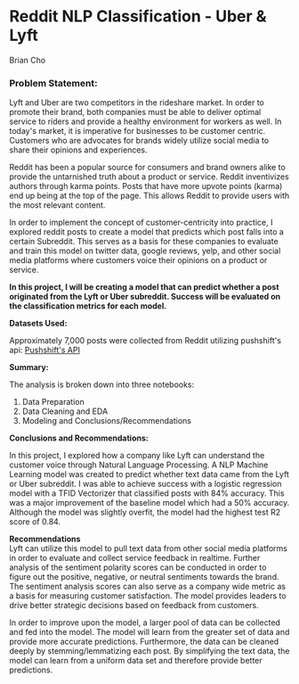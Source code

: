 # Reddit NLP Classification - Uber & Lyft

Brian Cho

### Problem Statement:  

Lyft and Uber are two competitors in the rideshare market. In order to promote their brand, both companies must be able to deliver optimal service to riders and provide a healthy environment for workers as well. In today's market, it is imperative for businesses to be customer centric. Customers who are advocates for brands widely utilize social media to share their opinions and experiences.  

Reddit has been a popular source for consumers and brand owners alike to provide the untarnished truth about a product or service. Reddit inventivizes authors through karma points. Posts that have more upvote points (karma) end up being at the top of the page. This allows Reddit to provide users with the most relevant content.

In order to implement the concept of customer-centricity into practice, I explored reddit posts to create a model that predicts which post falls into a certain Subreddit. This serves as a basis for these companies to evaluate and train this model on twitter data, google reviews, yelp, and other social media platforms where customers voice their opinions on a product or service.

**In this project, I will be creating a model that can predict whether a post originated from the Lyft or Uber subreddit. Success will be evaluated on the classification metrics for each model.**   

**Datasets Used:**

Approximately 7,000 posts were collected from Reddit utilizing pushshift's api: [Pushshift's API](https://github.com/pushshift/api)

**Summary:**  

The analysis is broken down into three notebooks:

1. Data Preparation
2. Data Cleaning and EDA
3. Modeling and Conclusions/Recommendations

**Conclusions and Recommendations:**

In this project, I explored how a company like Lyft can understand the customer voice through Natural Language Processing. A NLP Machine Learning model was created to predict whether text data came from the Lyft or Uber subreddit. I was able to achieve success with a logistic regression model with a TFID Vectorizer that classified posts with 84% accuracy. This was a major improvement of the baseline model which had a 50% accuracy. Although the model was slightly overfit, the model had the highest test R2 score of 0.84.

**Recommendations**  
Lyft can utilize this model to pull text data from other social media platforms in order to evaluate and collect service feedback in realtime. Further analysis of the sentiment polarity scores can be conducted in order to figure out the positive, negative, or neutral sentiments towards the brand. The sentiment analysis scores can also serve as a company wide metric as a basis for measuring customer satisfaction. The model provides leaders to drive better strategic decisions based on feedback from customers.

In order to improve upon the model, a larger pool of data can be collected and fed into the model. The model will learn from the greater set of data and provide more accurate predictions. Furthermore, the data can be cleaned deeply by stemming/lemmatizing each post. By simplifying the text data, the model can learn from a uniform data set and therefore provide better predictions.
